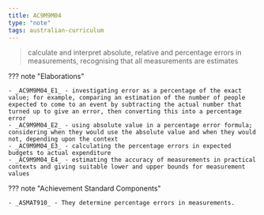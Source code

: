```yaml
---
title: AC9M9M04
type: "note"
tags: australian-curriculum
---
```




> calculate and interpret absolute, relative and percentage errors in measurements, recognising that all measurements are estimates

??? note "Elaborations"

	- _AC9M9M04_E1_ - investigating error as a percentage of the exact value; for example, comparing an estimation of the number of people expected to come to an event by subtracting the actual number that turned up to give an error, then converting this into a percentage error
	- _AC9M9M04_E2_ - using absolute value in a percentage error formula; considering when they would use the absolute value and when they would not, depending upon the context
	- _AC9M9M04_E3_ - calculating the percentage errors in expected budgets to actual expenditure
	- _AC9M9M04_E4_ - estimating the accuracy of measurements in practical contexts and giving suitable lower and upper bounds for measurement values
??? note "Achievement Standard Components"

	- _ASMAT910_ - They determine percentage errors in measurements.


